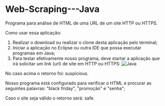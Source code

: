 # Web-Scraping---Java
Programa para análise de HTML de uma URL de um site HTTP ou HTTPS.

Como usar essa aplicação:

1. Realizar o download ou realizar o clone desta aplicação pelo terminal;
2. Iniciar a aplicação no Eclipse ou outra IDE que possa executar programas em Java;
3. Para testar efetivamente nosso programa, deve startar a aplicação que irá solicitar um link (url) de site em HTTP ou HTTPS:
 ![Java](https://cadastro-vacina.s3-sa-east-1.amazonaws.com/IMAGENS/axxur.jpg)

No caso acima o retorno foi: suspicious. 

Nosso programa está configurado para verificar o HTML e procurar as seguintes palavras: "black friday", "promoção" e "senha";

Caso o site seja válido o retorno será: safe.
